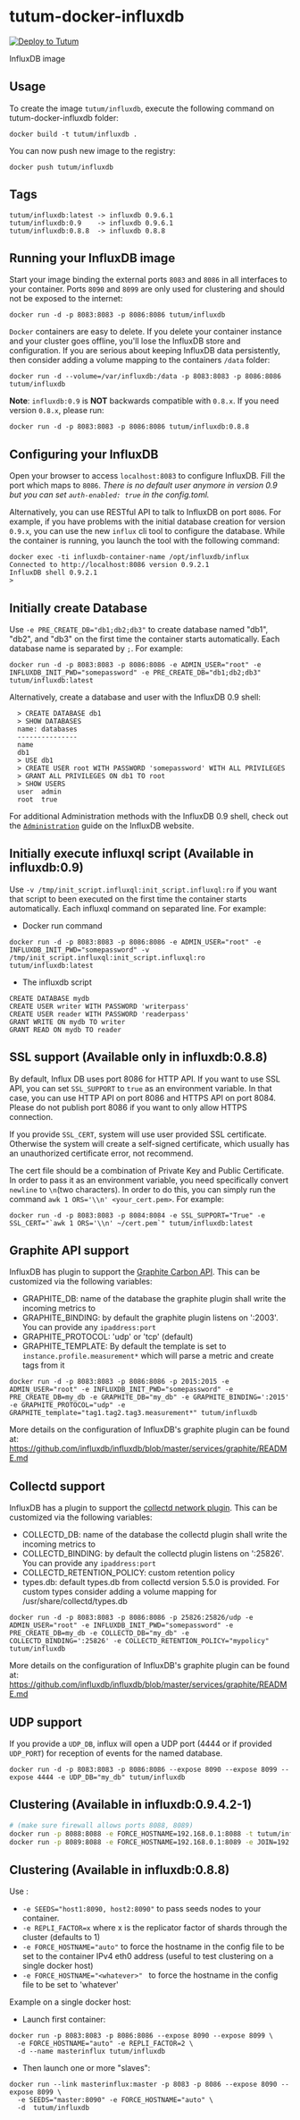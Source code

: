 tutum-docker-influxdb
=====================

[![Deploy to Tutum](https://s.tutum.co/deploy-to-tutum.svg)](https://dashboard.tutum.co/stack/deploy/)

InfluxDB image


Usage
-----

To create the image `tutum/influxdb`, execute the following command on tutum-docker-influxdb folder:

    docker build -t tutum/influxdb .

You can now push new image to the registry:

    docker push tutum/influxdb

Tags
----

    tutum/influxdb:latest -> influxdb 0.9.6.1
    tutum/influxdb:0.9    -> influxdb 0.9.6.1
    tutum/influxdb:0.8.8  -> influxdb 0.8.8

Running your InfluxDB image
---------------------------

Start your image binding the external ports `8083` and `8086` in all interfaces to your container. Ports `8090` and `8099` are only used for clustering and should not be exposed to the internet:

    docker run -d -p 8083:8083 -p 8086:8086 tutum/influxdb

`Docker` containers are easy to delete. If you delete your container instance and your cluster goes offline, you'll lose the InfluxDB store and configuration. If you are serious about keeping InfluxDB data persistently, then consider adding a volume mapping to the containers `/data` folder:

    docker run -d --volume=/var/influxdb:/data -p 8083:8083 -p 8086:8086 tutum/influxdb

**Note**: `influxdb:0.9` is **NOT** backwards compatible with `0.8.x`. If you need version `0.8.x`, please run:

    docker run -d -p 8083:8083 -p 8086:8086 tutum/influxdb:0.8.8

Configuring your InfluxDB
-------------------------
Open your browser to access `localhost:8083` to configure InfluxDB. Fill the port which maps to `8086`. *There is no default user anymore in version 0.9 but you can set `auth-enabled: true` in the config.toml.*

Alternatively, you can use RESTful API to talk to InfluxDB on port `8086`. For example, if you have problems with the initial database creation for version `0.9.x`, you can use the new `influx` cli tool to configure the database. While the container is running, you launch the tool with the following command:

  ```
  docker exec -ti influxdb-container-name /opt/influxdb/influx
  Connected to http://localhost:8086 version 0.9.2.1
  InfluxDB shell 0.9.2.1
  >
  ```

Initially create Database
-------------------------
Use `-e PRE_CREATE_DB="db1;db2;db3"` to create database named "db1", "db2", and "db3" on the first time the container starts automatically. Each database name is separated by `;`. For example:

```docker run -d -p 8083:8083 -p 8086:8086 -e ADMIN_USER="root" -e INFLUXDB_INIT_PWD="somepassword" -e PRE_CREATE_DB="db1;db2;db3" tutum/influxdb:latest```

Alternatively, create a database and user with the InfluxDB 0.9 shell:

```
  > CREATE DATABASE db1
  > SHOW DATABASES
  name: databases
  ---------------
  name
  db1
  > USE db1
  > CREATE USER root WITH PASSWORD 'somepassword' WITH ALL PRIVILEGES
  > GRANT ALL PRIVILEGES ON db1 TO root
  > SHOW USERS
  user  admin
  root  true
```
For additional Administration methods with the InfluxDB 0.9 shell, check out the [`Administration`](https://influxdb.com/docs/v0.9/administration/administration.html) guide on the InfluxDB website.


Initially execute influxql script (Available in influxdb:0.9)
------------------------------------------------------------
Use `-v /tmp/init_script.influxql:init_script.influxql:ro` if you want that script to been executed on the first time the container starts automatically. Each influxql command on separated line. For example:

- Docker run command
```
docker run -d -p 8083:8083 -p 8086:8086 -e ADMIN_USER="root" -e INFLUXDB_INIT_PWD="somepassword" -v /tmp/init_script.influxql:init_script.influxql:ro tutum/influxdb:latest
```

- The influxdb script
```
CREATE DATABASE mydb
CREATE USER writer WITH PASSWORD 'writerpass'
CREATE USER reader WITH PASSWORD 'readerpass'
GRANT WRITE ON mydb TO writer
GRANT READ ON mydb TO reader
```

SSL support (Available only in influxdb:0.8.8)
---------------------------------------------
By default, Influx DB uses port 8086 for HTTP API. If you want to use SSL API, you can set `SSL_SUPPORT` to `true`  as an environment variable. In that case, you can use HTTP API on port 8086 and HTTPS API on port 8084. Please do not publish port 8086 if you want to only allow HTTPS connection.

If you provide `SSL_CERT`, system will use user provided SSL certificate. Otherwise the system will create a self-signed certificate, which usually has an unauthorized certificate error, not recommend.

The cert file should be a combination of Private Key and Public Certificate. In order to pass it as an environment variable, you need specifically convert `newline` to `\n`(two characters). In order to do this, you can simply run the command `awk 1 ORS='\\n' <your_cert.pem>`. For example:

```docker run -d -p 8083:8083 -p 8084:8084 -e SSL_SUPPORT="True" -e SSL_CERT="`awk 1 ORS='\\n' ~/cert.pem`" tutum/influxdb:latest```


Graphite API support
----------------------------------------
InfluxDB has plugin to support the [Graphite Carbon API](http://graphite.readthedocs.org/en/1.0/feeding-carbon.html). This can be customized via the following variables:

- GRAPHITE_DB: name of the database the graphite plugin shall write the incoming metrics to
- GRAPHITE_BINDING: by default the graphite plugin listens on ':2003'. You can provide any `ipaddress:port`
- GRAPHITE_PROTOCOL: 'udp' or 'tcp' (default)
- GRAPHITE_TEMPLATE: By default the template is set to `instance.profile.measurement*` which will parse a metric and create tags from it

```docker run -d -p 8083:8083 -p 8086:8086 -p 2015:2015 -e ADMIN_USER="root" -e INFLUXDB_INIT_PWD="somepassword" -e PRE_CREATE_DB=my_db -e GRAPHITE_DB="my_db" -e GRAPHITE_BINDING=':2015' -e GRAPHITE_PROTOCOL="udp" -e GRAPHITE_template="tag1.tag2.tag3.measurement*" tutum/influxdb```

More details on the configuration of InfluxDB's graphite plugin can be found at: https://github.com/influxdb/influxdb/blob/master/services/graphite/README.md


Collectd support
----------------------------------------
InfluxDB has a plugin to support the [collectd network plugin](https://collectd.org/wiki/index.php/Plugin:Network). This can be customized via the following variables:

- COLLECTD_DB: name of the database the collectd plugin shall write the incoming metrics to
- COLLECTD_BINDING: by default the collectd plugin listens on ':25826'. You can provide any `ipaddress:port`
- COLLECTD_RETENTION_POLICY: custom retention policy
- types.db: default types.db from collectd version 5.5.0 is provided. For custom types consider adding a volume mapping for /usr/share/collectd/types.db

```docker run -d -p 8083:8083 -p 8086:8086 -p 25826:25826/udp -e ADMIN_USER="root" -e INFLUXDB_INIT_PWD="somepassword" -e PRE_CREATE_DB=my_db -e COLLECTD_DB="my_db" -e COLLECTD_BINDING=':25826' -e COLLECTD_RETENTION_POLICY="mypolicy" tutum/influxdb```

More details on the configuration of InfluxDB's graphite plugin can be found at: https://github.com/influxdb/influxdb/blob/master/services/graphite/README.md


UDP support
----------------------------------------
If you provide a `UDP_DB`, influx will open a UDP port (4444 or if provided `UDP_PORT`) for reception of events for the named database.

```docker run -d -p 8083:8083 -p 8086:8086 --expose 8090 --expose 8099 --expose 4444 -e UDP_DB="my_db" tutum/influxdb```

Clustering (Available in influxdb:0.9.4.2-1)
----------------------------------------

```bash
# (make sure firewall allows ports 8088, 8089)
docker run -p 8088:8088 -e FORCE_HOSTNAME=192.168.0.1:8088 -t tutum/influxdb
docker run -p 8089:8088 -e FORCE_HOSTNAME=192.168.0.1:8089 -e JOIN=192.168.0.1:8088 -t tutum/influxdb
```


Clustering (Available in influxdb:0.8.8)
----------------------------------------
Use :

* `-e SEEDS="host1:8090, host2:8090"` to pass seeds nodes to your container.
* `-e REPLI_FACTOR=x` where x is the replicator factor of shards through the cluster (defaults to 1)
* `-e FORCE_HOSTNAME="auto"` to force the hostname in the config file to be set to the container IPv4 eth0 address (useful to test clustering on a single docker host)
* `-e FORCE_HOSTNAME="<whatever>" ` to force the hostname in the config file to be set to 'whatever'

Example on a single docker host:

* Launch first container:
```
docker run -p 8083:8083 -p 8086:8086 --expose 8090 --expose 8099 \
  -e FORCE_HOSTNAME="auto" -e REPLI_FACTOR=2 \
  -d --name masterinflux tutum/influxdb
```
* Then launch one or more "slaves":
```
docker run --link masterinflux:master -p 8083 -p 8086 --expose 8090 --expose 8099 \
  -e SEEDS="master:8090" -e FORCE_HOSTNAME="auto" \
  -d  tutum/influxdb
```
